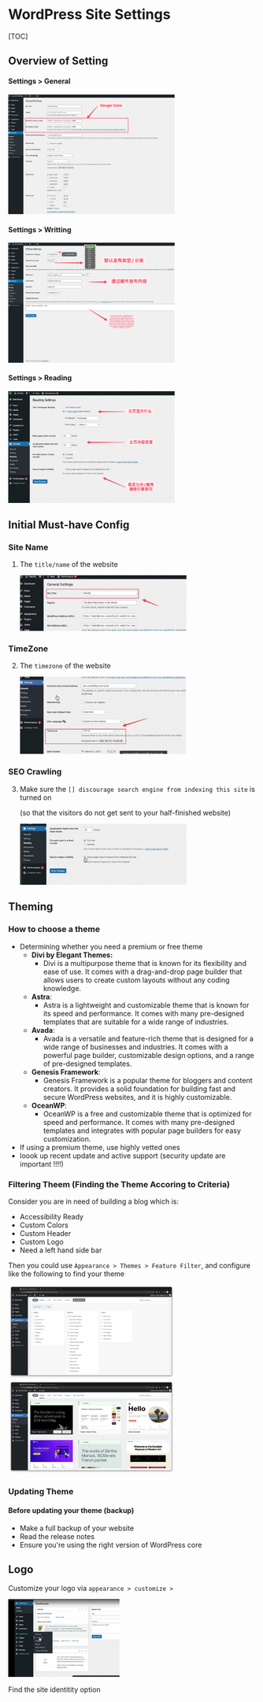 # WordPress Site Settings 

[TOC]





## Overview of Setting



#### Settings > General 

<img src="assets/image-20230503090542084.png" alt="image-20230503090542084" style="zoom:33%;" /> 

#### Settings > Writting 

<img src="assets/2023.05.03%20-%2009_05_58%20-%20%20%5BGoogle%20Chrome-Writing%20Settings%20%E2%80%B9%20My%20Great%20Blog%20%E2%80%94%20WordPress%5D%20-.jpg" alt="2023.05.03 - 09_05_58 -  [Google Chrome-Writing Settings ' My Great Blog — WordPress] -" style="zoom:33%;" /> 

#### Settings > Reading 

<img src="assets/2023.05.03%20-%2009_01_30%20-%20%20%5BGoogle%20Chrome-Navigating%20the%20settings%20menu%5D%20-.jpg" alt="2023.05.03 - 09_01_30 -  [Google Chrome-Navigating the settings menu] -" style="zoom:33%;" /> 







## Initial Must-have Config

### Site Name 

1.   The `title/name` of the website 

     <img src="assets/2023.05.03%20-%2014_26_04%20-%20%20%5BTypora-4-%20Site%20Settings.md%5D%20-.jpg" alt="2023.05.03 - 14_26_04 -  [Typora-4- Site Settings.md] -" style="zoom:33%;" />  

### TimeZone

2.   The `timezone`     of the website 

     <img src="assets/2023.05.03%20-%2014_26_24%20-%20%20%5BTypora-4-%20Site%20Settings.md%5D%20-.jpg" alt="2023.05.03 - 14_26_24 -  [Typora-4- Site Settings.md] -" style="zoom:33%;" />  

### SEO Crawling 

3.   Make sure the `[] discourage search engine from indexing this site` is turned on 

     (so that the visitors do not get sent to your half-finished website)

     <img src="assets/2023.05.03%20-%2014_24_50%20-%20%20%5BGoogle%20Chrome-Navigating%20the%20settings%20menu%20%5D%20-.jpg" alt="2023.05.03 - 14_24_50 -  [Google Chrome-Navigating the settings menu ] -" style="zoom:33%;" /> 







## Theming 

### How to choose a theme 

-   Determining whether you need a premium or free theme 
    -   **Divi by Elegant Themes:** 
        -   Divi is a multipurpose theme that is known for its flexibility and ease of use. It comes with a drag-and-drop page builder that allows users to create custom layouts without any coding knowledge.
    -   **Astra**: 
        -   Astra is a lightweight and customizable theme that is known for its speed and performance. It comes with many pre-designed templates that are suitable for a wide range of industries.
    -   **Avada**: 
        -   Avada is a versatile and feature-rich theme that is designed for a wide range of businesses and industries. It comes with a powerful page builder, customizable design options, and a range of pre-designed templates.
    -   **Genesis Framework**: 
        -   Genesis Framework is a popular theme for bloggers and content creators. It provides a solid foundation for building fast and secure WordPress websites, and it is highly customizable.
    -   **OceanWP**: 
        -   OceanWP is a free and customizable theme that is optimized for speed and performance. It comes with many pre-designed templates and integrates with popular page builders for easy customization.
-   If using a premium theme, use highly vetted ones 
-   loook up recent update and active support (security update are important !!!!)



### Filtering Theem (Finding the Theme Accoring to Criteria) 

 Consider you are in need of building a blog which is:

-   Accessibility Ready
-   Custom Colors
-   Custom Header
-   Custom Logo
-   Need a left hand side bar

Then you could use `Appearance > Themes > Feature Filter`, and configure like the following to find your theme 

<img src="assets/image-20230503145802608.png" alt="image-20230503145802608" style="zoom:33%;" /> 

<img src="assets/2023.05.03%20-%2014_58_09%20-%20%20%5BTypora-4-%20Site%20Settings.md%5D%20-.jpg" alt="2023.05.03 - 14_58_09 -  [Typora-4- Site Settings.md] -" style="zoom:33%;" /> 





### Updating Theme

#### Before updating your theme (backup)

-   Make a full backup of your website
-   Read the release notes
-   Ensure you're using the right version of WordPress core











## Logo

Customize your logo via `appearance > customize > `

<img src="assets/2023.05.03%20-%2015_04_55%20-%20%20%5BGoogle%20Chrome-Installing%20your%20logo%5D%20-.jpg" alt="2023.05.03 - 15_04_55 -  [Google Chrome-Installing your logo] -" style="zoom:33%;" /> 

Find the site identitity option 

